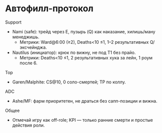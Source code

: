 # Автофилл-протокол

Support
- Nami (safe): трейд через E, пузырь (Q) как наказание, хилишь/ману менеджишь.
  - Метрики: Ward@6:00 (≥2), Deaths<10 ≤1, 1–2 результативных Q/эксчейнджа.
- Nautilus (инициатор): крюк по вижну, не под T1 без прайо.
  - Метрики: Deaths<10 ≤1, 2 результативных хука за лейн, 1 роум после 6.

Top
- Garen/Malphite: CS@10, 0 соло-смертей; TP по коллу.

ADC
- Ashe/MF: фарм приоритетен, не драться без сапп-позиции и вижна.

Общее
- Отмечай игру как off-role; KPI — только ранние смерти и простые действия роли.
